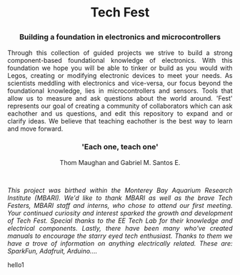 <h1><p align="center">Tech Fest
</p> </h1>

<h3><p align="center">Building a foundation in electronics and microcontrollers</h3></p>
<p align="justify">Through this collection of guided projects we strive to build a strong component-based foundational knowledge of electronics. With this foundation we hope you will be able to tinker or build as you would with Legos, creating or modifying electronic devices to meet your needs. As scientists meddling with electronics and vice-versa, our focus beyond the foundational knowledge, lies in microcontrollers and sensors. Tools that allow us to measure and ask questions about the world around. 'Fest' represents our goal of creating a community of collaborators which can ask eachother and us questions, and edit this repository to expand and or clarify ideas. We believe that teaching eachother is the best way to learn and move forward.</p>
  
<h3><p align="center">'Each one, teach one'</p></h3>
<p align="center">Thom Maughan and Gabriel M. Santos E.</p>
<br>

<p align="justify"><i>This project was birthed within the Monterey Bay Aquarium Research Institute (MBARI). We'd like to thank MBARI as well as the brave Tech Festers, MBARI staff and interns, who chose to attend our first meeting. Your continued curiosity and interest sparked the growth and development of Tech Fest. Special thanks to the EE Tech Lab for their knowledge and electrical components. Lastly, there have been many who've created manuals to encourage the starry eyed tech enthusiast. Thanks to them we have a trove of information on anything electrically related. These are: SparkFun, Adafruit, Arduino.... </p></i>

hello1
